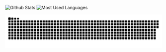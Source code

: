 ![Github Stats](https://github-readme-stats.vercel.app/api?username=egbertYeah&show_icons=true&theme=dark&count_private=true)
![Most Used Languages](https://github-readme-stats.vercel.app/api/top-langs/?username=egbertYeah&theme=dark&layout=compact)

<div align="center"><img src="https://raw.githubusercontent.com/Achuan-2/Achuan-2/main/assets/github-contribution-grid-snake.svg" ></div>

<!--
**egbertYeah/egbertYeah** is a ✨ _special_ ✨ repository because its `README.md` (this file) appears on your GitHub profile.

Here are some ideas to get you started:

- 🔭 I’m currently working on ...
- 🌱 I’m currently learning ...
- 👯 I’m looking to collaborate on ...
- 🤔 I’m looking for help with ...
- 💬 Ask me about ...
- 📫 How to reach me: ...
- 😄 Pronouns: ...
- ⚡ Fun fact: ...
-->

